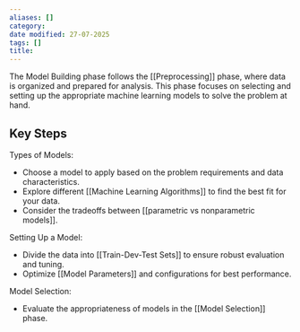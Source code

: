 ```yaml
---
aliases: []
category:
date modified: 27-07-2025
tags: []
title: 
---
```

The Model Building phase follows the [[Preprocessing]] phase, where data is organized and prepared for analysis. This phase focuses on selecting and setting up the appropriate machine learning models to solve the problem at hand.
## Key Steps

Types of Models:
- Choose a model to apply based on the problem requirements and data characteristics.
- Explore different [[Machine Learning Algorithms]] to find the best fit for your data.
- Consider the tradeoffs between [[parametric vs nonparametric models]].

Setting Up a Model:
- Divide the data into [[Train-Dev-Test Sets]] to ensure robust evaluation and tuning.
- Optimize [[Model Parameters]] and configurations for best performance.

Model Selection:
- Evaluate the appropriateness of models in the [[Model Selection]] phase.

